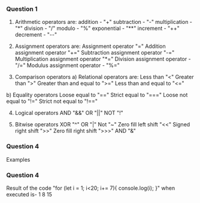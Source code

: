### Question 1

1. Arithmetic operators are:
   addition - "+"
   subtraction - "-"
   multiplication - "\*"
   division - "/"
   modulo - "%"
   exponential - "\*\*"
   increment - "++"
   decrement - "--"

2. Assignment operators are:
   Assignment operator "="
   Addition assignment operator "+="
   Subtraction assignment operator "-="
   Multiplication assignment operator "\*="
   Division assignment operator - "/="
   Modulus assignment operator - "%="

3. Comparison operators
   a) Relational operators are:
   Less than "<"
   Greater than ">"
   Greater than and equal to ">="
   Less than and equal to "<="

b) Equality operators
Loose equal to "=="
Strict equal to "==="
Loose not equal to "!="
Strict not equal to "!=="

4. Logical operators
   AND "&&"
   OR "||"
   NOT "!"

5. Bitwise operators
   XOR "^"
   OR "|"
   Not "~"
   Zero fill left shift "<<"
   Signed right shift ">>"
   Zero fill right shift ">>>"
   AND "&"

### Question 4

Examples

### Question 4

Result of the code
"for (let i = 1; i<20; i+= 7){
console.log(i);
}" when executed is-
1
8
15
